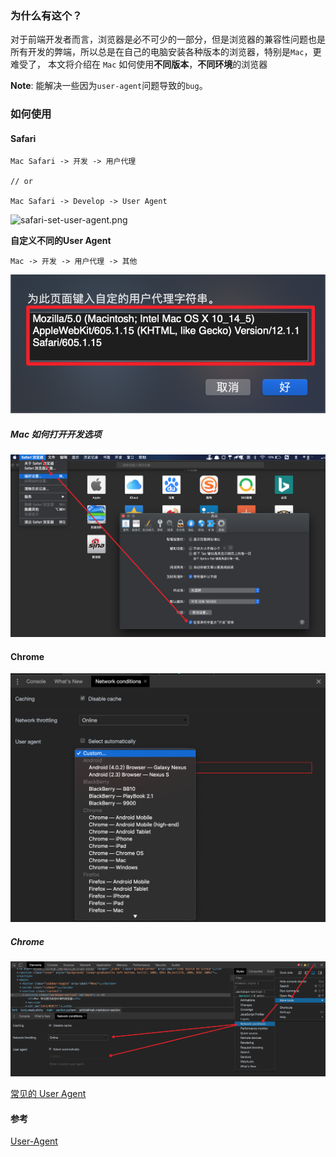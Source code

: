### 为什么有这个？

对于前端开发者而言，浏览器是必不可少的一部分，但是浏览器的兼容性问题也是所有开发的弊端，所以总是在自己的电脑安装各种版本的浏览器，特别是`Mac`，更难受了， 本文将介绍在 `Mac` 如何使用**不同版本**，**不同环境**的浏览器

**Note**: 能解决一些因为`user-agent`问题导致的`bug`。

### 如何使用

#### Safari

```
Mac Safari -> 开发 -> 用户代理

// or

Mac Safari -> Develop -> User Agent
```

![safari-set-user-agent.png](./images/safari-set-user-agent.png)

**自定义不同的User Agent**

```
Mac -> 开发 -> 用户代理 -> 其他
```

![user-agent-setting.png](./images/safari-user-agent-setting.png)

##### Mac 如何打开开发选项

![safari-develop.png](./images/safari-develop.png)

#### Chrome

![chrome-set-user-agent.png](./images/chrome-set-user-agent.png)

##### Chrome

![chrome-user-agent-setting.png](./images/chrome-user-agent-setting.png)

[常见的 User Agent](./debugger/browser-user-agent.md)

#### 参考

[User-Agent](https://developer.mozilla.org/zh-CN/docs/Web/HTTP/Headers/User-Agent)

